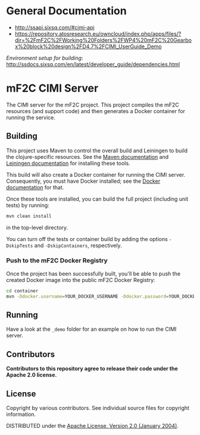 # General Documentation
 - http://ssapi.sixsq.com/#cimi-api
 - https://repository.atosresearch.eu/owncloud/index.php/apps/files/?dir=%2FmF2C%2FWorking%20Folders%2FWP4%20mF2C%20Gearbox%20block%20design%2FD4.7%2FCIMI_UserGuide_Demo

*Environment setup for building*: http://ssdocs.sixsq.com/en/latest/developer_guide/dependencies.html

# mF2C CIMI Server

The CIMI server for the mF2C project.  This project compiles the mF2C
resources (and support code) and then generates a Docker container for
running the service.

## Building

This project uses Maven to control the overall build and Leiningen to
build the clojure-specific resources.  See the [Maven
documentation](https://maven.apache.org/install.html) and [Leiningen
documentation](https://leiningen.org/#install) for installing these
tools.

This build will also create a Docker container for running the CIMI
server.  Consequently, you must have Docker installed; see the [Docker
documentation](https://docs.docker.com/install/) for that. 

Once these tools are installed, you can build the full project
(including unit tests) by running:

```bash
mvn clean install
```

in the top-level directory.

You can turn off the tests or container build by adding the options
`-DskipTests` and `-DskipContainers`, respectively.

### Push to the mF2C Docker Registry

Once the project has been successfully built, you'll be able to push 
the created Docker image into the public mF2C Docker Registry:

```bash
cd container
mvn -Ddocker.username=YOUR_DOCKER_USERNAME -Ddocker.password=YOUR_DOCKER_PWD docker:push
```

## Running

Have a look at the `_demo` folder for an example on how to run the CIMI server.

## Contributors

**Contributors to this repository agree to release their code under
the Apache 2.0 license.**

## License

Copyright by various contributors.  See individual source files for
copyright information.  

DISTRIBUTED under the [Apache License, Version 2.0 (January
2004)](http://www.apache.org/licenses/LICENSE-2.0).
